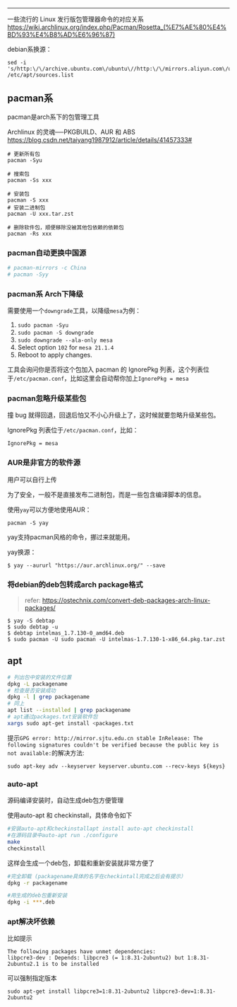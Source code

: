 ---



一些流行的 Linux 发行版包管理器命令的对应关系
https://wiki.archlinux.org/index.php/Pacman/Rosetta_(%E7%AE%80%E4%BD%93%E4%B8%AD%E6%96%87)



debian系换源：

```
sed -i 's/http:\/\/archive.ubuntu.com\/ubuntu\//http:\/\/mirrors.aliyun.com\/ubuntu\//g' /etc/apt/sources.list
```





## pacman系

pacman是arch系下的包管理工具

Archlinux 的灵魂──PKGBUILD、AUR 和 ABS
https://blog.csdn.net/taiyang1987912/article/details/41457333#

```
# 更新所有包
pacman -Syu

# 搜索包
pacman -Ss xxx

# 安装包
pacman -S xxx
# 安装二进制包
pacman -U xxx.tar.zst

# 删除软件包，顺便移除没被其他包依赖的依赖包
pacman -Rs xxx
```

### pacman自动更换中国源

```bash
# pacman-mirrors -c China
# pacman -Syy
```

### pacman系 Arch下降级

需要使用一个`downgrade`工具，以降级`mesa`为例：

1. `sudo pacman -Syu`
2. `sudo pacman -S downgrade`
3. `sudo downgrade --ala-only mesa`
4. Select option `102` for `mesa 21.1.4`
5. Reboot to apply changes.

工具会询问你是否将这个包加入 pacman 的 IgnorePkg 列表，这个列表位于`/etc/pacman.conf`，比如这里会自动帮你加上`IgnorePkg = mesa`

### pacman忽略升级某些包

撞 bug 就得回退，回退后怕又不小心升级上了，这时候就要忽略升级某些包。

IgnorePkg 列表位于`/etc/pacman.conf`，比如：

```
IgnorePkg = mesa
```



### AUR是非官方的软件源

用户可以自行上传

为了安全，一般不是直接发布二进制包，而是一些包含编译脚本的信息。

使用`yay`可以方便地使用AUR：

```
pacman -S yay
```

yay支持pacman风格的命令，挪过来就能用。

yay换源：

```
$ yay --aururl "https://aur.archlinux.org/" --save
```



### 将debian的deb包转成arch package格式

> refer: https://ostechnix.com/convert-deb-packages-arch-linux-packages/

```
$ yay -S debtap
$ sudo debtap -u
$ debtap intelmas_1.7.130-0_amd64.deb
$ sudo pacman -U sudo pacman -U intelmas-1.7.130-1-x86_64.pkg.tar.zst
```



## apt


```bash
# 列出包中安装的文件位置
dpkg -L packagename
# 检查是否安装成功
dpkg -l | grep packagename
# 同上
apt list --installed | grep packagename
# apt通过packages.txt安装软件包
xargs sudo apt-get install <packages.txt
```

提示`GPG error: http://mirror.sjtu.edu.cn stable InRelease: The following signatures couldn't be verified because the public key is not available:`的解决方法:

```
sudo apt-key adv --keyserver keyserver.ubuntu.com --recv-keys ${keys}
```



### auto-apt

源码编译安装时，自动生成deb包方便管理

使用auto-apt 和 checkinstall，具体命令如下
```bash
#安装auto-apt和checkinstallapt install auto-apt checkinstall
#在源码目录中auto-apt run ./configure
make
checkinstall
```

这样会生成一个deb包，卸载和重新安装就非常方便了

```bash
#完全卸载 (packagename具体的名字在checkintall完成之后会有提示）
dpkg -r packagename

#用生成的deb包重新安装
dpkg -i ***.deb
```



### apt解决坏依赖

比如提示
```
The following packages have unmet dependencies:
libpcre3-dev : Depends: libpcre3 (= 1:8.31-2ubuntu2) but 1:8.31-2ubuntu2.1 is to be installed
```

可以强制指定版本
```
sudo apt-get install libpcre3=1:8.31-2ubuntu2 libpcre3-dev=1:8.31-2ubuntu2
```